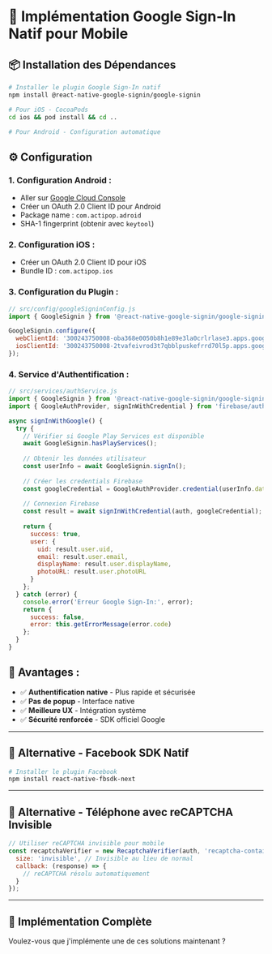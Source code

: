 # 🔧 Implémentation Google Sign-In Natif pour Mobile

## 📦 **Installation des Dépendances**

```bash
# Installer le plugin Google Sign-In natif
npm install @react-native-google-signin/google-signin

# Pour iOS - CocoaPods
cd ios && pod install && cd ..

# Pour Android - Configuration automatique
```

## ⚙️ **Configuration**

### **1. Configuration Android :**
- Aller sur [Google Cloud Console](https://console.cloud.google.com/)
- Créer un OAuth 2.0 Client ID pour Android
- Package name : `com.actipop.adroid`
- SHA-1 fingerprint (obtenir avec `keytool`)

### **2. Configuration iOS :**
- Créer un OAuth 2.0 Client ID pour iOS
- Bundle ID : `com.actipop.ios`

### **3. Configuration du Plugin :**
```javascript
// src/config/googleSigninConfig.js
import { GoogleSignin } from '@react-native-google-signin/google-signin';

GoogleSignin.configure({
  webClientId: '300243750008-oba368e0050b8h1e89e3la0crlrlase3.apps.googleusercontent.com',
  iosClientId: '300243750008-2tvafeivrod3t7qbblpuskefrrd70l5p.apps.googleusercontent.com',
});
```

### **4. Service d'Authentification :**
```javascript
// src/services/authService.js
import { GoogleSignin } from '@react-native-google-signin/google-signin';
import { GoogleAuthProvider, signInWithCredential } from 'firebase/auth';

async signInWithGoogle() {
  try {
    // Vérifier si Google Play Services est disponible
    await GoogleSignin.hasPlayServices();
    
    // Obtenir les données utilisateur
    const userInfo = await GoogleSignin.signIn();
    
    // Créer les credentials Firebase
    const googleCredential = GoogleAuthProvider.credential(userInfo.data?.idToken);
    
    // Connexion Firebase
    const result = await signInWithCredential(auth, googleCredential);
    
    return { 
      success: true, 
      user: {
        uid: result.user.uid,
        email: result.user.email,
        displayName: result.user.displayName,
        photoURL: result.user.photoURL
      }
    };
  } catch (error) {
    console.error('Erreur Google Sign-In:', error);
    return { 
      success: false, 
      error: this.getErrorMessage(error.code) 
    };
  }
}
```

## 🎯 **Avantages :**
- ✅ **Authentification native** - Plus rapide et sécurisée
- ✅ **Pas de popup** - Interface native
- ✅ **Meilleure UX** - Intégration système
- ✅ **Sécurité renforcée** - SDK officiel Google

---

## 📱 **Alternative - Facebook SDK Natif**

```bash
# Installer le plugin Facebook
npm install react-native-fbsdk-next
```

---

## 🔐 **Alternative - Téléphone avec reCAPTCHA Invisible**

```javascript
// Utiliser reCAPTCHA invisible pour mobile
const recaptchaVerifier = new RecaptchaVerifier(auth, 'recaptcha-container', {
  size: 'invisible', // Invisible au lieu de normal
  callback: (response) => {
    // reCAPTCHA résolu automatiquement
  }
});
```

---

## 🚀 **Implémentation Complète**

Voulez-vous que j'implémente une de ces solutions maintenant ?







